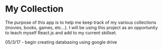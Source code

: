 # My Collection

The purpose of this app is to help me keep track of my various collections (movies, books, games, etc...).
I will be using this project as an opportunity to teach myself React.js and add to my current skillset.

05/3/17 - begin creating databasing using google drive
